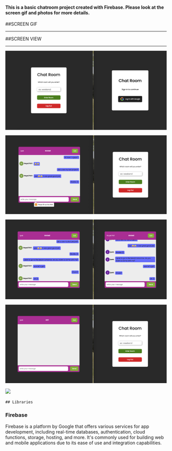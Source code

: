 #### This is a basic chatroom project created with Firebase. Please look at the screen gif and photos for more details.

##SCREEN GIF <hr>

<!-- ![](/public/images/.gif) -->

##SCREEN VIEW <hr>

![](/public/images/cht1.png)

![](/public/images/cht2.png)

![](/public/images/cht3.png)

![](/public/images/cht4.png)

![](/public/images/cht5.png)

```
## Libraries
```

### Firebase

Firebase is a platform by Google that offers various services for app development, including real-time databases, authentication, cloud functions, storage, hosting, and more. It's commonly used for building web and mobile applications due to its ease of use and integration capabilities.
